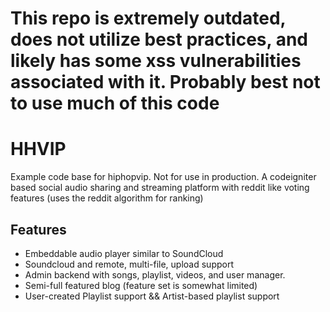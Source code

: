 # This repo is extremely outdated, does not utilize best practices, and likely has some xss vulnerabilities associated with it. Probably best not to use much of this code

HHVIP
======
Example code base for hiphopvip. Not for use in production. A codeigniter based social audio sharing and streaming platform with reddit like voting features (uses the reddit algorithm for ranking)

## Features
- Embeddable audio player similar to SoundCloud
- Soundcloud and remote, multi-file, upload support
- Admin backend with songs, playlist, videos, and user manager.
- Semi-full featured blog (feature set is somewhat limited)
- User-created Playlist support && Artist-based playlist support
